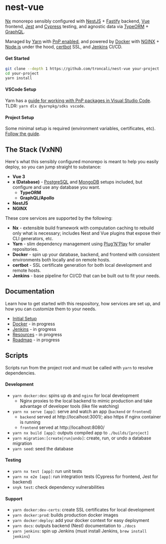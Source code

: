 # nest-vue

[Nx](https://nx.dev) monorepo sensibly configured with [NestJS](https://docs.nestjs.com) + [Fastify](https://docs.nestjs.com/techniques/performance) backend, [Vue](https://v3.vuejs.org) frontend, [Jest](https://jestjs.io) and [Cypress](https://cypress.io) testing, and agnostic data via [TypeORM](https://typeorm.io/#/) + [GraphQL](https://graphql.org).

Managed by [Yarn](https://yarnpkg.com/getting-started/qa) with [PnP enabled](https://yarnpkg.com/features/pnp), and powered by [Docker](https://www.docker.com) with [NGINX](https://www.nginx.com) + [Node.js](https://nodejs.dev) under the hood, [certbot](https://certbot.eff.org) SSL, and [Jenkins](https://www.jenkins.io) CI/CD.

#### Get Started

```bash
git clone --depth 1 https://github.com/troncali/nest-vue your-project
cd your-project
yarn install
```

#### VSCode Setup

Yarn has a [guide for working with PnP packages in Visual Studio Code](https://yarnpkg.com/getting-started/editor-sdks). TLDR: `yarn dlx @yarnpkg/sdks vscode`.

#### Project Setup

Some minimal setup is required (environment variables, certificates, etc). [Follow the guide](guides/setup.md).

## The Stack (VxNN)

Here's what this sensibly configured monorepo is meant to help you easily deploy, so you can jump straight to substance:

-   **Vue 3**
-   **x (Database)** - [PostgreSQL](https://www.postgresql.org) and [MongoDB](https://www.mongodb.com) setups included, but configure and use any database you want.
    -   **TypeORM**
    -   **GraphQL/Apollo**
-   **NestJS**
-   **NGINX**

These core services are supported by the following:

-   **Nx** - extensible build framework with computation caching to rebuild only what is necessary; includes Nest and Vue plugins that expose their CLI generators, etc.
-   **Yarn** - slim dependency management using [Plug'N'Play](https://yarnpkg.com/features/pnp) for smaller repositories.
-   **Docker** - spin up your database, backend, and frontend with consistent environments both locally and on remote hosts.
-   **certbot** - SSL certificate generation for both local development and remote hosts.
-   **Jenkins** - base pipeline for CI/CD that can be built out to fit your needs.

## Documentation

Learn how to get started with this respository, how services are set up, and how you can customize them to your needs.

-   [Initial Setup](guides/setup.md)
-   [Docker](README-Docker.md) - in progress
-   [Jenkins](README-Jenkins.md) - in grogress
-   [Resources](README-Resources.md) - in progress
-   [Roadmap](README-Roadmap.md) - in progress

## Scripts

Scripts run from the project root and must be called with `yarn` to resolve dependencies.

#### Development

-   `yarn docker:dev`: spins up `db` and `nginx` for local development
    -   Nginx proxies to the local backend to mimic production and take advantage of developer tools (like file watching)
-   `yarn nx serve [app]`: serve and watch an app (`backend` or `frontend`)
    -   `backend` served at http://localhost:3001/; also https if nginx container is running
    -   `frontend` served at http://localhost:8080/
-   `yarn nx build [app]`: outputs compiled app to `./builds/[project]`
-   `yarn migration:[create|run|undo]`: create, run, or undo a database migration
-   `yarn seed`: seed the database

#### Testing

-   `yarn nx test [app]`: run unit tests
-   `yarn nx e2e [app]`: run integration tests (Cypress for frontend, Jest for backend)
-   `snyk test`: check dependency vulnerabilities

#### Support

-   `yarn docker:dev-certs`: create SSL certificates for local development
-   `yarn docker:prod`: builds production docker images
-   `yarn docker:deploy`: add your docker context for easy deployment
-   `yarn docs`: outputs backend (Nest) documentation to `./docs`
-   `yarn jenkins`: spin up Jenkins (must install Jenkins, `brew install jenkins`)
